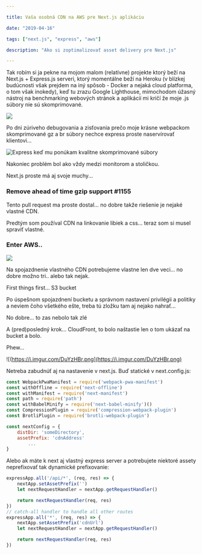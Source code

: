 ```yaml
---

title: Vaša osobná CDN na AWS pre Next.js aplikáciu

date: "2019-04-16"

tags: ["next.js", "express", "aws"]

description: "Ako si zoptimalizovať asset delivery pre Next.js"

---
```

Tak robím si ja pekne na mojom malom (relatívne) projekte ktorý beží na Next.js + Express.js serveri, ktorý momentálne beží na Heroku (v blízkej budúcnosti však prejdem na iný spôsob - Docker a nejaká cloud platforma, o tom však inokedy), keď tu zrazu Google Lighthouse, mimochodom úžasný nástroj na benchmarking webových  stránok a aplikácií mi kričí že moje .js súbory nie sú skomprimované.

![](https://memegenerator.net/img/instances/66605245/hold-on-wtf-is-going-on-here.jpg)

Po dni zúriveho debugovania a zisťovania prečo moje krásne webpackom skomprimované gz a br súbory nechce express proste naservírovať klientovi...

![Express keď mu ponúkam kvalitne skomprimované súbory](https://boodlz.files.wordpress.com/2014/10/30d7a-badwhitekitten2.gif?w=287&h=254)

Nakoniec problém bol ako vždy medzi monitorom a stoličkou.

Next.js proste má aj svoje muchy...

###  Remove ahead of time gzip support #1155

Tento pull request ma proste dostal... no dobre takže riešenie je nejaké vlastné CDN.

Predtým som používal CDN na linkovanie libiek a css... teraz som si musel spraviť vlastné.

### Enter AWS..

![](https://i.redd.it/gkee3xdcfdz11.png)



Na spojazdnenie vlastného CDN potrebujeme vlastne len dve veci... no dobre možno tri.. alebo tak nejak.

First things first... S3 bucket

Po úspešnom spojazdnení bucketu a správnom nastavení privilégii a politiky a neviem čoho všetkého ešte, treba tú zložku tam aj nejako nahrať...

No dobre... to zas nebolo tak zlé

A (pred)posledný krok... CloudFront, to bolo naštastie len o tom ukázať na bucket a bolo.

Phew...

![(https://i.imgur.com/DuYzHBr.png](https://i.imgur.com/DuYzHBr.png)

Netreba zabudnúť aj na nastavenie v next.js.
Buď statické v next.config.js:

```js
const WebpackPwaManifest = require('webpack-pwa-manifest')
const withOffline = require('next-offline')
const withManifest = require('next-manifest')
const path = require('path')
const withBabelMinify = require('next-babel-minify')()
const CompressionPlugin = require('compression-webpack-plugin')
const BrotliPlugin = require('brotli-webpack-plugin')

const nextConfig = {
    distDir: 'someDirectory',
    assetPrefix: 'cdnAddress'
        ...
}
```

Alebo ak máte k next aj vlastný express server a potrebujete niektoré assety neprefixovať tak dynamické prefixovanie:

```js
expressApp.all('/api/*', (req, res) => {
    nextApp.setAssetPrefix('')
    let nextRequestHandler = nextApp.getRequestHandler()

    return nextRequestHandler(req, res)
})
// catch-all handler to handle all other routes
expressApp.all('*', (req, res) => {
    nextApp.setAssetPrefix('cdnUrl')
    let nextRequestHandler = nextApp.getRequestHandler()

    return nextRequestHandler(req, res)
})
```

